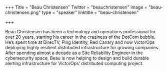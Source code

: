 +++
Title = "Beau Christensen"
Twitter = "beauchristensen"
image = "beau-christensen.png"
type = "speaker"
linktitle = "beau-christensen"

+++

Beau Christensen has been a technology and operations professional for over 20 years, starting his career in the craziness of the DotCom bubble. He’s spent time at DirecTV, Ping Identity, Red Canary and now VictorOps deploying highly resilient distributed infrastructure for growing companies. After spending almost a decade as a Site Reliability Engineer in the cybersecurity space, Beau is now helping to design and build durable alerting infrastructure for VictorOps’ distributed computing project.
